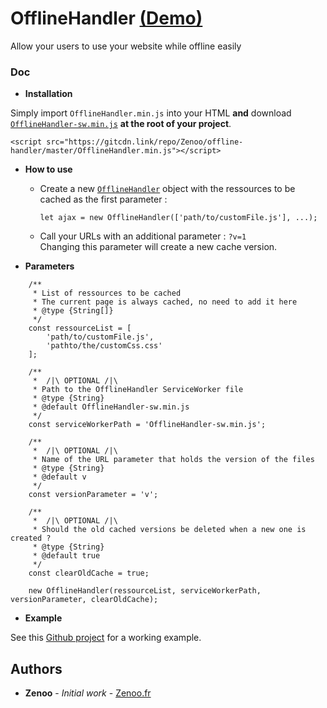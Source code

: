 # OfflineHandler [(Demo)](https://zenoo.github.io/offline-app-example/?v=1)

Allow your users to use your website while offline easily

### Doc

* **Installation**

Simply import `OfflineHandler.min.js` into your HTML **and** download <a href="https://raw.githubusercontent.com/Zenoo/offline-handler/master/OfflineHandler-sw.min.js" target="_blank">`OfflineHandler-sw.min.js`</a> **at the root of your project**.
```
<script src="https://gitcdn.link/repo/Zenoo/offline-handler/master/OfflineHandler.min.js"></script>	
```
* **How to use**

  * Create a new [`OfflineHandler`](https://zenoo.github.io/offline-handler/OfflineHandler.html) object with the ressources to be cached as the first parameter :
    ```
    let ajax = new OfflineHandler(['path/to/customFile.js'], ...);
    ```  
    
  * Call your URLs with an additional parameter : `?v=1`  
    Changing this parameter will create a new cache version.

* **Parameters**

```
	/**
	 * List of ressources to be cached
	 * The current page is always cached, no need to add it here
	 * @type {String[]}
	 */
	const ressourceList = [
		'path/to/customFile.js',
		'pathto/the/customCss.css'
	];

	/**
	 *  /|\ OPTIONAL /|\
	 * Path to the OfflineHandler ServiceWorker file
	 * @type {String}
	 * @default OfflineHandler-sw.min.js
	 */
	const serviceWorkerPath = 'OfflineHandler-sw.min.js';

	/**
	 *  /|\ OPTIONAL /|\
	 * Name of the URL parameter that holds the version of the files
	 * @type {String}
	 * @default v
	 */
	const versionParameter = 'v';

	/**
	 *  /|\ OPTIONAL /|\
	 * Should the old cached versions be deleted when a new one is created ?
	 * @type {String}
	 * @default true
	 */
	const clearOldCache = true;

	new OfflineHandler(ressourceList, serviceWorkerPath, versionParameter, clearOldCache);
```

* **Example**

See this [Github project](https://zenoo.github.io/offline-app-example/?v=1) for a working example.

## Authors

* **Zenoo** - *Initial work* - [Zenoo.fr](https://zenoo.fr)